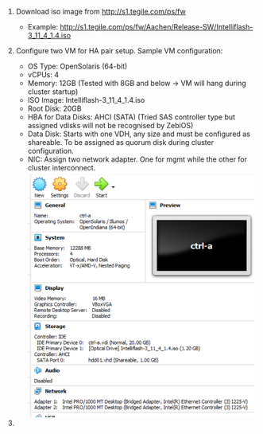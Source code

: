 1. Download iso image from http://s1.tegile.com/ps/fw
   - Example: http://s1.tegile.com/ps/fw/Aachen/Release-SW/Intelliflash-3_11_4_1.4.iso

2. Configure two VM for HA pair setup. Sample VM configuration:
   - OS Type: OpenSolaris (64-bit)
   - vCPUs: 4
   - Memory: 12GB (Tested with 8GB and below -> VM will hang during cluster startup)
   - ISO Image: Intelliflash-3_11_4_1.4.iso
   - Root Disk: 20GB
   - HBA for Data Disks: AHCI (SATA) (Tried SAS controller type but assigned vdisks will not be recognised by ZebiOS)
   - Data Disk: Starts with one VDH, any size and must be configured as shareable. To be assigned as quorum disk during cluster configuration.
   - NIC: Assign two network adapter. One for mgmt while the other for cluster interconnect.
     ![](./Images/sample-vm-config.png)

3. 

